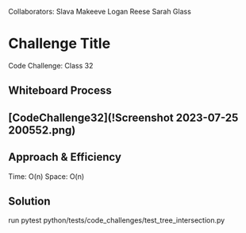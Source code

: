 Collaborators:
Slava Makeeve
Logan Reese
Sarah Glass

# Challenge Title
Code Challenge: Class 32

## Whiteboard Process
## [CodeChallenge32](!Screenshot 2023-07-25 200552.png)

## Approach & Efficiency
Time: O(n)
Space: O(n)

## Solution
run pytest
python/tests/code_challenges/test_tree_intersection.py
